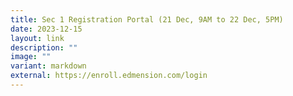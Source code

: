 ```yaml
---
title: Sec 1 Registration Portal (21 Dec, 9AM to 22 Dec, 5PM)
date: 2023-12-15
layout: link
description: ""
image: ""
variant: markdown
external: https://enroll.edmension.com/login
---
```

